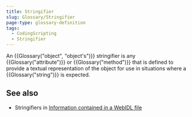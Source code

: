 ```yaml
---
title: Stringifier
slug: Glossary/Stringifier
page-type: glossary-definition
tags:
  - CodingScripting
  - Stringifier
---
```


An {{Glossary("object", "object's")}} stringifier is any {{Glossary("attribute")}} or {{Glossary("method")}} that is defined to provide a textual representation of the object for use in situations where a {{Glossary("string")}} is expected.

## See also

- Stringifiers in [Information contained in a WebIDL file](/en-US/docs/MDN/Writing_guidelines/Howto/Write_an_API_reference/Information_contained_in_a_WebIDL_file#stringifier)
